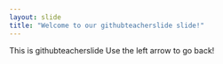 ```yaml
---
layout: slide
title: "Welcome to our githubteacherslide slide!"
---
```

This is githubteacherslide
Use the left arrow to go back!
